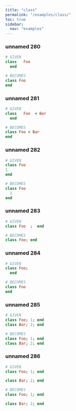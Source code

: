 ```yaml
---
title: "class"
permalink: "/examples/class/"
toc: true
sidebar:
  nav: "examples"
---
```


### unnamed 280
```ruby
# GIVEN
class   Foo  
  end
```
```ruby
# BECOMES
class Foo
end
```
### unnamed 281
```ruby
# GIVEN
class   Foo  < Bar 
  end
```
```ruby
# BECOMES
class Foo < Bar
end
```
### unnamed 282
```ruby
# GIVEN
class Foo
1
end
```
```ruby
# BECOMES
class Foo
  1
end
```
### unnamed 283
```ruby
# GIVEN
class Foo  ;  end
```
```ruby
# BECOMES
class Foo; end
```
### unnamed 284
```ruby
# GIVEN
class Foo; 
  end
```
```ruby
# BECOMES
class Foo
end
```
### unnamed 285
```ruby
# GIVEN
class Foo; 1; end
class Bar; 2; end
```
```ruby
# BECOMES
class Foo; 1; end
class Bar; 2; end
```
### unnamed 286
```ruby
# GIVEN
class Foo; 1; end

class Bar; 2; end
```
```ruby
# BECOMES
class Foo; 1; end

class Bar; 2; end
```
